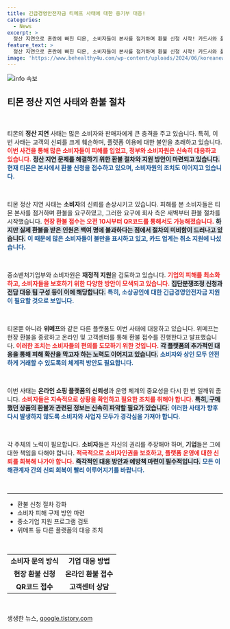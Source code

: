 ```yaml
---
title: 긴급경영안전자금 티메프 사태에 대한 중기부 대응!
categories:
  - News
excerpt: >
  정산 지연으로 혼란에 빠진 티몬, 소비자들이 본사를 점거하며 환불 신청 시작! 카드사와 플랫폼들이 지원 나서며, 정부는 소상공인 지원 방안 검토 중. 이 사태의 진실을 알아보세요!
feature_text: >
  정산 지연으로 혼란에 빠진 티몬, 소비자들이 본사를 점거하며 환불 신청 시작! 카드사와 플랫폼들이 지원 나서며, 정부는 소상공인 지원 방안 검토 중. 이 사태의 진실을 알아보세요!
image: 'https://www.behealthy4u.com/wp-content/uploads/2024/06/koreanews.jpg'
---
```


<p><img src="https://www.behealthy4u.com/wp-content/uploads/2024/06/koreanews.jpg" alt="info 속보" /></p>

<h2 data-ke-size="size26">티몬 정산 지연 사태와 환불 절차</h2>

<p data-ke-size="size16">&nbsp;</p>

<p>티몬의 <b>정산 지연</b> 사태는 많은 소비자와 판매자에게 큰 충격을 주고 있습니다. 특히, 이번 사태는 고객의 신뢰를 크게 훼손하며, 플랫폼 이용에 대한 불안을 초래하고 있습니다. <b><span style="color: #ee2323;">이번 사건을 통해 많은 소비자들이 피해를 입었고, 정부와 소비자원은 신속히 대응하고 있습니다.</span></b> <b><span style="background-color: #21538527;">정산 지연 문제를 해결하기 위한 환불 절차와 지원 방안이 마련되고 있습니다.</span></b> <b><span style="color: #1a5490;">현재 티몬은 본사에서 환불 신청을 접수하고 있으며, 소비자원의 조치도 이어지고 있습니다.</span></b></p>

<p data-ke-size="size16">&nbsp;</p>

<p>티몬 정산 지연 사태는 <b>소비자</b>의 신뢰를 손상시키고 있습니다. 피해를 본 소비자들은 티몬 본사를 점거하며 환불을 요구하였고, 그러한 요구에 회사 측은 새벽부터 환불 절차를 시작했습니다. <b><span style="color: #ee2323;">현장 환불 접수는 오전 10시부터 QR코드를 통해서도 가능해졌습니다.</span></b> <b><span style="background-color: #21538527;">하지만 실제 환불을 받은 인원은 백여 명에 불과하다는 점에서 절차의 미비함이 드러나고 있습니다.</span></b> <b><span style="color: #1a5490;">이 때문에 많은 소비자들이 불만을 표시하고 있고, 카드 업계는 취소 지원에 나섰습니다.</span></b></p>

<p data-ke-size="size16">&nbsp;</p>

<p>중소벤처기업부와 소비자원은 <b>재정적 지원</b>을 검토하고 있습니다. <b><span style="color: #ee2323;">기업의 피해를 최소화하고, 소비자들을 보호하기 위한 다양한 방안이 모색되고 있습니다.</span></b> <b><span style="background-color: #21538527;">집단분쟁조정 신청과 전담 대응 팀 구성 등이 이에 해당합니다.</span></b> <b><span style="color: #1a5490;">특히, 소상공인에 대한 긴급경영안전자금 지원이 필요할 것으로 보입니다.</span></b></p>

<p data-ke-size="size16">&nbsp;</p>

<p>티몬뿐 아니라 <b>위메프</b>와 같은 다른 플랫폼도 이번 사태에 대응하고 있습니다. 위메프는 현장 환불을 종료하고 온라인 및 고객센터를 통해 환불 접수를 진행한다고 발표했습니다. <b><span style="color: #ee2323;">이러한 조치는 소비자들의 편의를 도모하기 위한 것입니다.</span></b> <b><span style="background-color: #21538527;">각 플랫폼의 추가적인 대응을 통해 피해 확산을 막고자 하는 노력도 이어지고 있습니다.</span></b> <b><span style="color: #1a5490;">소비자와 상인 모두 안전하게 거래할 수 있도록의 체계적 방안도 필요합니다.</span></b></p>

<p data-ke-size="size16">&nbsp;</p>

<p>이번 사태는 <b>온라인 쇼핑 플랫폼의 신뢰성</b>과 운영 체계의 중요성을 다시 한 번 일깨워 줍니다. <b><span style="color: #ee2323;">소비자들은 지속적으로 상황을 확인하고 필요한 조치를 취해야 합니다.</span></b> <b><span style="background-color: #21538527;">특히, 구매했던 상품의 환불과 관련된 정보는 신속히 파악할 필요가 있습니다.</span></b> <b><span style="color: #1a5490;">이러한 사태가 향후 다시 발생하지 않도록 소비자와 사업자 모두가 경각심을 가져야 합니다.</span></b></p>

<p data-ke-size="size16">&nbsp;</p>

<p>각 주체의 노력이 필요합니다. <b>소비자</b>들은 자신의 권리를 주장해야 하며, <b>기업</b>들은 그에 대한 책임을 다해야 합니다. <b><span style="color: #ee2323;">적극적으로 소비자인권을 보호하고, 플랫폼 운영에 대한 신뢰를 회복해 나가야 합니다.</span></b> <b><span style="background-color: #21538527;">즉각적인 대응 방안과 예방책 마련이 필수적입니다.</span></b> <b><span style="color: #1a5490;">모든 이해관계자 간의 신뢰 회복이 빨리 이루어지기를 바랍니다.</span></b></p>

<p data-ke-size="size16">&nbsp;</p>

<hr />

<ul>
    <li>환불 신청 절차 강화</li>
    <li>소비자 피해 구제 방안 마련</li>
    <li>중소기업 지원 프로그램 검토</li>
    <li>위메프 등 다른 플랫폼의 대응 조치</li>
</ul>

<p data-ke-size="size16">&nbsp;</p>

<table>
    <tr>
        <td style="text-align: center; height: 17px;"><b>소비자 문의 방식</b></td>
        <td style="text-align: center; height: 17px;"><b>기업 대응 방법</b></td>
    </tr>
    <tr>
        <td style="text-align: center; height: 17px;"><b>현장 환불 신청</b></td>
        <td style="text-align: center; height: 17px;"><b>온라인 환불 접수</b></td>
    </tr>
    <tr>
        <td style="text-align: center; height: 17px;"><b>QR코드 접수</b></td>
        <td style="text-align: center; height: 17px;"><b>고객센터 상담</b></td>
    </tr>
</table>

<p data-ke-size="size16">&nbsp;</p>
생생한 뉴스, <a href="https://qoogle.tistory.com" rel="dofollow">qoogle.tistory.com</a>


